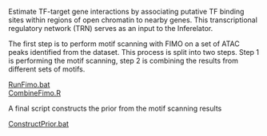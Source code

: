 Estimate TF-target gene interactions by associating putative TF binding sites within regions of open chromatin to nearby genes. This transcriptional regulatory network (TRN) serves as an input to the Inferelator.

The first step is to perform motif scanning with FIMO on a set of ATAC peaks identified from the dataset. This process is split into two steps. Step 1 is performing the motif scanning, step 2 is combining the results from different sets of motifs.

[RunFimo.bat](https://github.com/MiraldiLab/Inferelator_Julia/tree/main/CustomFunctions/RunFimo.bat) \
[CombineFimo.R](https://github.com/MiraldiLab/Inferelator_Julia/tree/main/CustomFunctions/CombineFimo.R)

A final script constructs the prior from the motif scanning results

[ConstructPrior.bat](https://github.com/MiraldiLab/Inferelator_Julia/tree/main/CustomFunctions/ConstructPrior.R)
